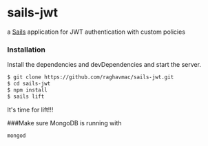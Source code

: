 # sails-jwt

a [Sails](http://sailsjs.org) application for JWT authentication with custom policies

### Installation
Install the dependencies and devDependencies and start the server.

```sh
$ git clone https://github.com/raghavmac/sails-jwt.git
$ cd sails-jwt
$ npm install
$ sails lift
```
It's time for lift!!!

###Make sure MongoDB is running with
```sh
mongod
```
